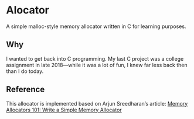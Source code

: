 # Alocator

A simple malloc-style memory allocator written in C for learning purposes.

## Why

I wanted to get back into C programming. My last C project was a college assignment in late 2018—while it was a lot of fun, I knew far less back then than I do today.

## Reference

This allocator is implemented based on Arjun Sreedharan’s article: [Memory Allocators 101: Write a Simple Memory Allocator](https://arjunsreedharan.org/post/148675821737/memory-allocators-101-write-a-simple-memory)
